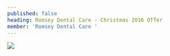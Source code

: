 ```yaml
---
published: false
heading: Romsey Dental Care - Christmas 2016 Offer
member: 'Romsey Dental Care '
---
```

![]({{site.baseurl}}/)
